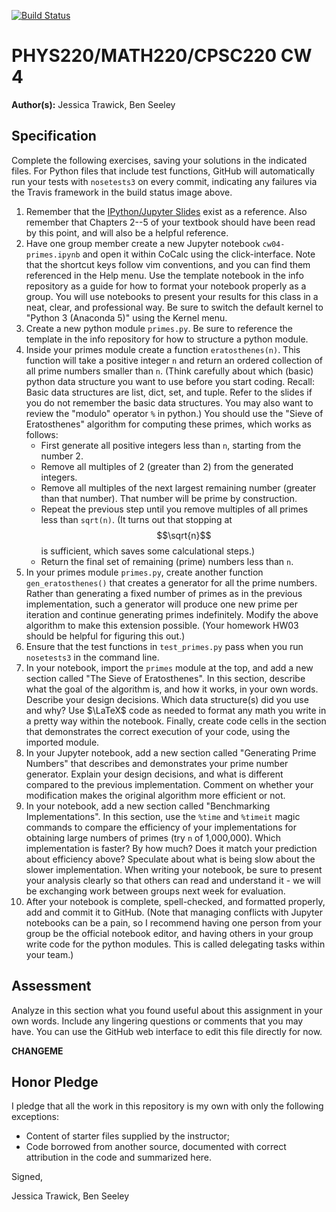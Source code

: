 [![Build Status](https://travis-ci.com/chapman-phys220-2018f/cw04-ben-jessica.svg?branch=master)](https://travis-ci.com/chapman-phys220-2018f/cw04-ben-jessica)

# PHYS220/MATH220/CPSC220 CW 4

**Author(s):** Jessica Trawick, Ben Seeley

## Specification

Complete the following exercises, saving your solutions in the indicated files. For Python files that include test functions, GitHub will automatically run your tests with ```nosetests3``` on every commit, indicating any failures via the Travis framework in the build status image above.

1. Remember that the [IPython/Jupyter Slides](https://slides.com/profdressel/jupyter-overview) exist as a reference. Also remember that Chapters 2--5 of your textbook should have been read by this point, and will also be a helpful reference. 
1. Have one group member create a new Jupyter notebook ```cw04-primes.ipynb``` and open it within CoCalc using the click-interface. Note that the shortcut keys follow vim conventions, and you can find them referenced in the Help menu. Use the template notebook in the info repository as a guide for how to format your notebook properly as a group. You will use notebooks to present your results for this class in a neat, clear, and professional way. Be sure to switch the default kernel to "Python 3 (Anaconda 5)" using the Kernel menu.
1. Create a new python module ```primes.py```. Be sure to reference the template in the info repository for how to structure a python module. 
1. Inside your primes module create a function ```eratosthenes(n)```. This function will take a positive integer ```n``` and return an ordered collection of all prime numbers smaller than ```n```. (Think carefully about which (basic) python data structure you want to use before you start coding. Recall: Basic data structures are list, dict, set, and tuple. Refer to the slides if you do not remember the basic data structures. You may also want to review the "modulo" operator ```%``` in python.) You should use the "Sieve of Eratosthenes" algorithm for computing these primes, which works as follows: 
      - First generate all positive integers less than ```n```, starting from the number 2. 
      - Remove all multiples of 2 (greater than 2) from the generated integers. 
      - Remove all multiples of the next largest remaining number (greater than that number). That number will be prime by construction.
      - Repeat the previous step until you remove multiples of all primes less than ```sqrt(n)```. (It turns out that stopping at $$\sqrt{n}$$ is sufficient, which saves some calculational steps.) 
      - Return the final set of remaining (prime) numbers less than ```n```. 
1. In your primes module ```primes.py```, create another function ```gen_eratosthenes()``` that creates a generator for all the prime numbers. Rather than generating a fixed number of primes as in the previous implementation, such a generator will produce one new prime per iteration and continue generating primes indefinitely. Modify the above algorithm to make this extension possible. (Your homework HW03 should be helpful for figuring this out.)
1. Ensure that the test functions in ```test_primes.py``` pass when you run ```nosetests3``` in the command line.
1. In your notebook, import the ```primes``` module at the top, and add a new section called "The Sieve of Eratosthenes". In this section, describe what the goal of the algorithm is, and how it works, in your own words. Describe your design decisions. Which data structure(s) did you use and why? Use $\LaTeX$ code as needed to format any math you write in a pretty way within the notebook. Finally, create code cells in the section that demonstrates the correct execution of your code, using the imported module.
1. In your Jupyter notebook, add a new section called "Generating Prime Numbers" that describes and demonstrates your prime number generator. Explain your design decisions, and what is different compared to the previous implementation. Comment on whether your modification makes the original algorithm more efficient or not.
1. In your notebook, add a new section called "Benchmarking Implementations". In this section, use the ```%time``` and ```%timeit``` magic commands to compare the efficiency of your implementations for obtaining large numbers of primes (try ```n``` of 1,000,000). Which implementation is faster? By how much? Does it match your prediction about efficiency above? Speculate about what is being slow about the slower implementation. When writing your notebook, be sure to present your analysis clearly so that others can read and understand it - we will be exchanging work between groups next week for evaluation.
1. After your notebook is complete, spell-checked, and formatted properly, add and commit it to GitHub. (Note that managing conflicts with Jupyter notebooks can be a pain, so I recommend having one person from your group be the official notebook editor, and having others in your group write code for the python modules. This is called delegating tasks within your team.)

## Assessment

Analyze in this section what you found useful about this assignment in your own words. Include any lingering questions or comments that you may have. You can use the GitHub web interface to edit this file directly for now.

**CHANGEME**

## Honor Pledge

I pledge that all the work in this repository is my own with only the following exceptions:

* Content of starter files supplied by the instructor;
* Code borrowed from another source, documented with correct attribution in the code and summarized here.

Signed,

Jessica Trawick, Ben Seeley
